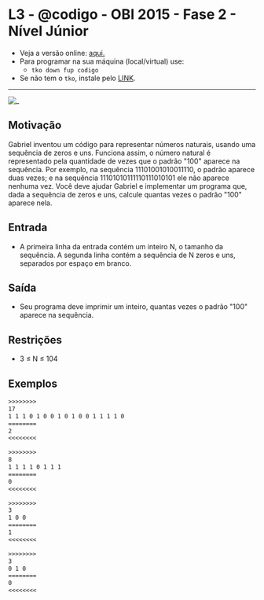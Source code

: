 # L3 - @codigo - OBI 2015 - Fase 2 - Nível Júnior

- Veja a versão online: [aqui.](https://github.com/qxcodefup/arcade/blob/master/base/codigo/Readme.md)
- Para programar na sua máquina (local/virtual) use:
  - `tko down fup codigo`
- Se não tem o `tko`, instale pelo [LINK](https://github.com/senapk/tko).

---

![_](https://raw.githubusercontent.com/qxcodefup/arcade/master/base/codigo/cover.jpg)

## Motivação

Gabriel inventou um código para representar números naturais, usando uma sequência de zeros e uns. Funciona assim, o número natural é representado pela quantidade de vezes que o padrão "100" aparece na sequência. Por exemplo, na sequência 11101001010011110, o padrão aparece duas vezes; e na sequência 11101010111110111010101 ele não aparece nenhuma vez. Você deve ajudar Gabriel e implementar um programa que, dada a sequência de zeros e uns, calcule quantas vezes o padrão "100" aparece nela.

## Entrada

- A primeira linha da entrada contém um inteiro N, o tamanho da sequência. A segunda linha contém a sequência de N zeros e uns, separados por espaço em branco.

## Saída

- Seu programa deve imprimir um inteiro, quantas vezes o padrão "100" aparece na sequência.

## Restrições

- 3 ≤ N ≤ 104

## Exemplos

``` txt
>>>>>>>>
17
1 1 1 0 1 0 0 1 0 1 0 0 1 1 1 1 0
========
2
<<<<<<<<

>>>>>>>>
8
1 1 1 1 0 1 1 1
========
0
<<<<<<<<

>>>>>>>>
3
1 0 0
========
1
<<<<<<<<

>>>>>>>>
3
0 1 0
========
0
<<<<<<<<
```

